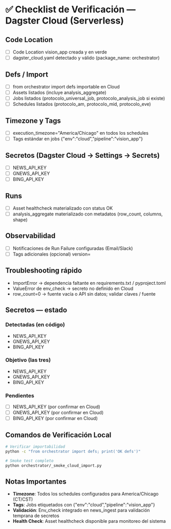 # ✅ Checklist de Verificación — Dagster Cloud (Serverless)

## Code Location
- [ ] Code Location vision_app creada y en verde
- [ ] dagster_cloud.yaml detectado y válido (package_name: orchestrator)

## Defs / Import
- [ ] from orchestrator import defs importable en Cloud
- [ ] Assets listados (incluye analysis_aggregate)
- [ ] Jobs listados (protocolo_universal_job, protocolo_analysis_job si existe)
- [ ] Schedules listados (protocolo_am, protocolo_mid, protocolo_eve)

## Timezone y Tags
- [ ] execution_timezone="America/Chicago" en todos los schedules
- [ ] Tags estándar en jobs {"env":"cloud","pipeline":"vision_app"}

## Secretos (Dagster Cloud → Settings → Secrets)
- [ ] NEWS_API_KEY
- [ ] GNEWS_API_KEY
- [ ] BING_API_KEY

## Runs
- [ ] Asset healthcheck materializado con status OK
- [ ] analysis_aggregate materializado con metadatos (row_count, columns, shape)

## Observabilidad
- [ ] Notificaciones de Run Failure configuradas (Email/Slack)
- [ ] Tags adicionales (opcional) version=<commit>

## Troubleshooting rápido
- ImportError → dependencia faltante en requirements.txt / pyproject.toml
- ValueError de env_check → secreto no definido en Cloud
- row_count=0 → fuente vacía o API sin datos; validar claves / fuente

## Secretos — estado

### Detectadas (en código)
- NEWS_API_KEY
- GNEWS_API_KEY
- BING_API_KEY

### Objetivo (las tres)
- NEWS_API_KEY
- GNEWS_API_KEY
- BING_API_KEY

### Pendientes
- [ ] NEWS_API_KEY (por confirmar en Cloud)
- [ ] GNEWS_API_KEY (por confirmar en Cloud)
- [ ] BING_API_KEY (por confirmar en Cloud)

## Comandos de Verificación Local

```bash
# Verificar importabilidad
python -c "from orchestrator import defs; print('OK defs')"

# Smoke test completo
python orchestrator/_smoke_cloud_import.py
```

## Notas Importantes

- **Timezone**: Todos los schedules configurados para America/Chicago (CT/CST)
- **Tags**: Jobs etiquetados con {"env":"cloud","pipeline":"vision_app"}
- **Validación**: Env_check integrado en news_ingest para validación temprana de secretos
- **Health Check**: Asset healthcheck disponible para monitoreo del sistema
